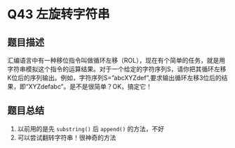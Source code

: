 # Q43 左旋转字符串

## 题目描述
汇编语言中有一种移位指令叫做循环左移（ROL），现在有个简单的任务，就是用字符串模拟这个指令的运算结果。对于一个给定的字符序列S，请你把其循环左移K位后的序列输出。例如，字符序列S=”abcXYZdef”,要求输出循环左移3位后的结果，即“XYZdefabc”。是不是很简单？OK，搞定它！

## 题目总结
1. 以前用的是先 `substring()` 后 `append()` 的方法，不好
2. 可以尝试翻转字符串！很神奇的方法
